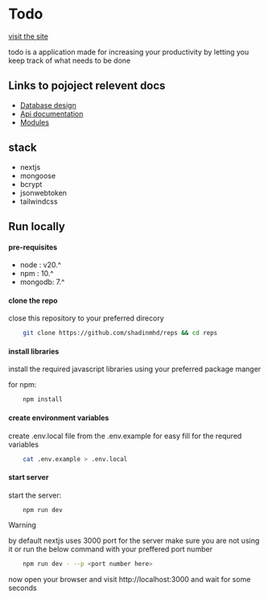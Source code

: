 # Todo

[visit the site](https://todo.shadinmhd.in)

todo is a application made for increasing your productivity by letting you keep track of what needs to be done

## Links to pojoject relevent docs
- [Database design](https://dbdiagram.io/d/Reps-66530544f84ecd1d2228bd72)
- [Api documentation](/APIDOCS.md)
- [Modules](/MODULES.md)

## stack

- nextjs
- mongoose
- bcrypt
- jsonwebtoken
- tailwindcss


## Run locally

#### pre-requisites

- node : v20.^
- npm : 10.^
- mongodb: 7.^

#### clone the repo

close this repository to your preferred direcory

```bash
    git clone https://github.com/shadinmhd/reps && cd reps
```

#### install libraries

install the required javascript libraries using your preferred package manger 

for npm:
```bash
    npm install 
```

#### create environment variables

create .env.local file from the .env.example for easy fill for the requred variables

```bash
    cat .env.example > .env.local
```

#### start server

start the server:
```bash
    npm run dev
```

>[!WARNING]
> by default nextjs uses 3000 port for the server make sure you are not using it or run the below command with your preffered port number

```bash
    npm run dev - --p <port number here>
```

now open your browser and visit http://localhost:3000 and wait for some seconds

